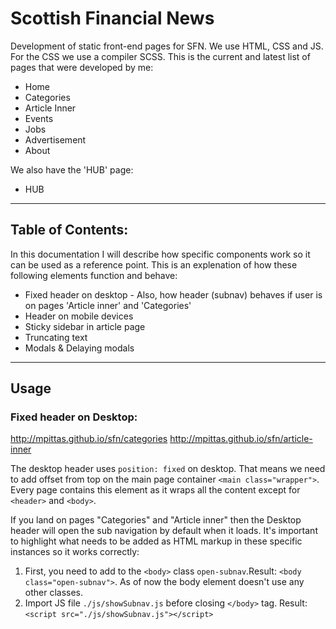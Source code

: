 # Scottish Financial News

Development of static front-end pages for SFN. We use HTML, CSS and JS. For the CSS we use a compiler SCSS. This is the current and latest list of pages that were developed by me:

- Home
- Categories
- Article Inner
- Events
- Jobs
- Advertisement
- About

We also have the 'HUB' page:
- HUB

---

## Table of Contents:

In this documentation I will describe how specific components work so it can be used as a reference point. This is an explenation of how these following elements function and behave:

- Fixed header on desktop
         - Also, how header (subnav) behaves if user is on pages 'Article inner' and 'Categories'
- Header on mobile devices
- Sticky sidebar in article page
- Truncating text
- Modals & Delaying modals

---

## Usage

### Fixed header on Desktop:

http://mpittas.github.io/sfn/categories
http://mpittas.github.io/sfn/article-inner

The desktop header uses `position: fixed` on desktop. That means we need to add offset from top on the main page container `<main class="wrapper">`. Every page contains this element as it wraps all the content except for `<header>` and `<body>`. 

If you land on pages "Categories" and "Article inner" then the Desktop header will open the sub navigation by default when it loads. It's important to highlight what needs to be added as HTML markup in these specific instances so it works correctly:

1. First, you need to add to the `<body>` class `open-subnav`.Result: `<body class="open-subnav">`. As of now the body element doesn't use any other classes.
2. Import JS file `./js/showSubnav.js` before closing `</body>` tag. Result: `<script src="./js/showSubnav.js"></script>`
